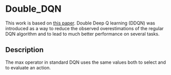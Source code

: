 # Double_DQN
This work is based on [this paper](https://arxiv.org/abs/1509.06461). Double Deep Q learning (DDQN) was introduced as a way to reduce the observed overestimations of the regular DQN algorithm and to lead to much better performance on several tasks.

## Description

The max operator in standard DQN uses the same values both to select and to evaluate an action.
